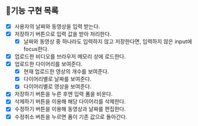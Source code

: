 ## 📝기능 구현 목록

- [x] 사용자의 날짜와 동영상을 입력 받는다.
- [x] 저장하기 버튼으로 입력 값을 받아 처리한다.
  - [x] 날짜와 동영상 중 하나라도 입력하지 않고 저장한다면, 입력하지 않은 input에 focus한다.
- [x] 업로드한 비디오를 브라우저 메모리 상에 로드한다.
- [x] 업로드한 다이어리를 보여준다.
  - [x] 현재 업로드한 영상의 개수를 보여준다.
  - [x] 다이어리별로 날짜를 보여준다.
  - [x] 다이어리별로 영상을 보여준다.
- [x] 저장하기 버튼을 누른 후엔 입력 폼을 비운다.
- [x] 삭제하기 버튼을 이용해 해당 다이어리를 삭제한다.
- [x] 수정하기 버튼을 이용해 동영상과 날짜를 편집한다.
- [x] 수정취소 버튼을 누르면 폼이 기존 값으로 돌아간다.
